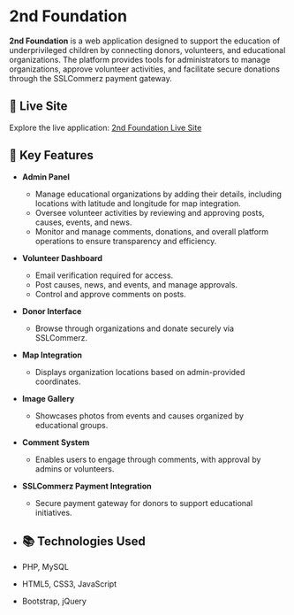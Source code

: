 
# 2nd Foundation

**2nd Foundation** is a web application designed to support the education of underprivileged children by connecting donors, volunteers, and educational organizations. The platform provides tools for administrators to manage organizations, approve volunteer activities, and facilitate secure donations through the SSLCommerz payment gateway.

## 🔗 Live Site
Explore the live application: [2nd Foundation Live Site](http://2ndfoundation.liveblog365.com/)

## 🚀 Key Features

- **Admin Panel**
  - Manage educational organizations by adding their details, including locations with latitude and longitude for map integration.
  - Oversee volunteer activities by reviewing and approving posts, causes, events, and news.
  - Monitor and manage comments, donations, and overall platform operations to ensure transparency and efficiency.

- **Volunteer Dashboard**
  - Email verification required for access.
  - Post causes, news, and events, and manage approvals.
  - Control and approve comments on posts.

- **Donor Interface**
  - Browse through organizations and donate securely via SSLCommerz.

- **Map Integration**
  - Displays organization locations based on admin-provided coordinates.

- **Image Gallery**
  - Showcases photos from events and causes organized by educational groups.

- **Comment System**
  - Enables users to engage through comments, with approval by admins or volunteers.

- **SSLCommerz Payment Integration**
  - Secure payment gateway for donors to support educational initiatives.

 
 - ## 📚 Technologies Used
- PHP, MySQL
- HTML5, CSS3, JavaScript
- Bootstrap, jQuery
